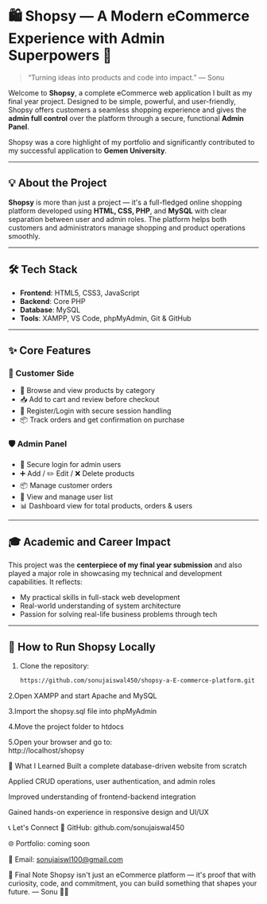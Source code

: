 # 🛍️ Shopsy — A Modern eCommerce Experience with Admin Superpowers 🚀

> “Turning ideas into products and code into impact.” — Sonu

Welcome to **Shopsy**, a complete eCommerce web application I built as my final year project. Designed to be simple, powerful, and user-friendly, Shopsy offers customers a seamless shopping experience and gives the **admin full control** over the platform through a secure, functional **Admin Panel**.

Shopsy was a core highlight of my portfolio and significantly contributed to my successful application to **Gemen University**.

---

## 💡 About the Project

**Shopsy** is more than just a project — it's a full-fledged online shopping platform developed using **HTML, CSS, PHP**, and **MySQL** with clear separation between user and admin roles. The platform helps both customers and administrators manage shopping and product operations smoothly.

---

## 🛠️ Tech Stack

- **Frontend**: HTML5, CSS3, JavaScript
- **Backend**: Core PHP
- **Database**: MySQL
- **Tools**: XAMPP, VS Code, phpMyAdmin, Git & GitHub

---

## ✨ Core Features

### 👥 Customer Side
- 🛒 Browse and view products by category
- 📥 Add to cart and review before checkout
- 🔐 Register/Login with secure session handling
- 📦 Track orders and get confirmation on purchase

### 🛡️ Admin Panel
- 🔐 Secure login for admin users
- ➕ Add / ✏️ Edit / ❌ Delete products
- 📦 Manage customer orders
- 👥 View and manage user list
- 📊 Dashboard view for total products, orders & users

---

## 🎓 Academic and Career Impact

This project was the **centerpiece of my final year submission** and also played a major role in showcasing my technical and development capabilities. It reflects:

- My practical skills in full-stack web development
- Real-world understanding of system architecture
- Passion for solving real-life business problems through tech

---

## 🧪 How to Run Shopsy Locally

1. Clone the repository:
   ```bash
   https://github.com/sonujaiswal450/shopsy-a-E-commerce-platform.git
 2.Open XAMPP and start Apache and MySQL

 3.Import the shopsy.sql file into phpMyAdmin

 4.Move the project folder to htdocs

 5.Open your browser and go to:<br>
   http://localhost/shopsy


🚀 What I Learned
Built a complete database-driven website from scratch

Applied CRUD operations, user authentication, and admin roles

Improved understanding of frontend-backend integration

Gained hands-on experience in responsive design and UI/UX

📞 Let's Connect
🔗 GitHub: github.com/sonujaiswal450

🌐 Portfolio: coming soon

📧 Email: sonujaiswl100@gmail.com

🏁 Final Note
Shopsy isn't just an eCommerce platform — it's proof that with curiosity, code, and commitment, you can build something that shapes your future.
— Sonu 👨‍💻

